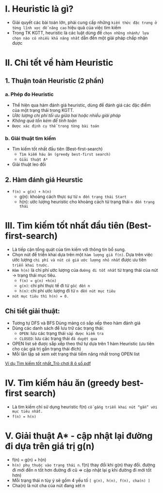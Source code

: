# I. Heuristic là gì?
* Giải quyết các bài toán lớn, phải cung cấp những `kiến thức đặc trưng ở từng lĩnh vực để nâng cao` hiệu quả của việc tìm kiếm
* Trong TK KGTT, heuristic là các luật dùng để `chọn những nhánh/ lựa chọn nào có nhiều khả năng nhất` dẫn đến một giải pháp chấp nhận được
# II. Chi tết về hàm Heuristic
## 1. Thuận toán Heuristic (2 phần)
### a. Phép đo Heuristic
* Thể hiện qua hàm đánh giá heuristic, dùng để đánh giá các đặc điểm của một trạng thái trong KGTT.
* *Ước lượng chi phí tối ưu giữa hai hoặc nhiều giải pháp*
* *Không quá tốn kém để tính toán*
* `Được xác định cụ thể trong từng bài toán`
### b. Giải thuật tìm kiếm
* Tìm kiếm tốt nhất đầu tiên (Best-first-search)
  * `Tìm kiếm háu ăn (greedy best-first search)`
  * `Giải thuật A*`
* Giải thuật leo đồi
## 2. Hàm đánh giá Heurstic
* `f(n) = g(n) + h(n)`
  *  g(n): khoảng cách thực sự từ `n đến trạng thái Start`
  *  h(n): ước lượng heuristic cho khoảng cách từ trạng thái `n đến trạng thái`
 # III. Tìm kiếm tốt nhất đầu tiên (Best-first-search)
 *  Là tiếp cận tổng quát của tìm kiếm với thông tin bổ sung.
 *  Chọn nút để triển khai dựa trên một `hàm lượng giá f(n)`. Dựa trên việc ước lượng `chi phí và nút có giá ước lượng nhỏ nhất` được ưu tiên `triển khai trước.`
 *  `Hàm h(n)` là chi phí ước lượng của `đường đi tốt nhất` từ trạng thái của nút -> trạng thái mục tiêu.
    * `f(n) = g(n) +h(n)`
    * `g(n)`: chi phí thực tế đi từ `gốc đến n`
    * `h(n)`: chi phí ước lượng đi từ `n đến nút mục tiêu`
 * `nút mục tiêu thì h(n) = 0.` 
 ## Chi tiết giải thuật:
 * Tương tự DFS và BFS Dùng mảng có sắp xếp theo hàm đánh giá
 * Dùng các danh sách để lưu trữ các trạng thái:
   * `OPEN`: lưu các trạng thái `sắp được kiểm tra`
   * `CLOSED`: lưu các trạng thái `đã duyệt qua`
 * OPEN list sẽ được sắp xếp theo thứ tự dựa trên 1 hàm Heuristic (ưu tiên cho các giá trị gần trạng thái đích)
 * Mỗi lần lặp sẽ xem xét trạng thái tiềm năng nhất trong OPEN list
 
[Ví dụ Tìm kiếm tốt nhất_Trò chơi 8 ô số.pdf](https://github.com/BuiTranNgocLy/Nhap-mon-TTNT_CT190_CTU/files/7490043/Tim.ki.m.t.t.nh.t_Tro.ch.i.8.o.s.pdf)

# IV. Tìm kiếm háu ăn (greedy best-first search)
* Là tìm kiếm chỉ sử dụng heuristic f(n) `cố gắng triển khai nút “gần” với mục tiêu nhất.`
* `f(n) = h(n)`
# V. Giải thuật A* - cập nhật lại đường đi dựa trên giá trị g(n)
* f(n) = g(n) + h(n)
* `h(n) phụ thuộc vào trạng thái n`. f(n) thay đổi khi g(n) thay đổi. đường đi mới đến n tốt hơn đường đi cũ => cập nhật lại g khi đường đi mới tốt hơn)
* Mỗi trạng thái n tùy ý sẽ gồm 4 yếu tố `[ g(n), h(n), f(n), cha(n) ]`
* Cha(n) là nút cha của nút đang xét n
